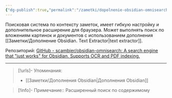 ```yaml
---
{"dg-publish":true,"permalink":"/zametki/dopolnenie-obsidian-omnisearch/","created":"2024-07-09 14:31","updated":"2024-09-23T22:34:01+03:00"}
---
```


Поисковая система по контексту заметок, имеет гибкую настройку и дополнительное расширение для браузера. Может выполнять поиск по вложениям картинок и документов с использованием дополнения [[Заметки/Дополнение Obsidian. Text Extractor\|text extractor]].

Репозиторий: [GitHub - scambier/obsidian-omnisearch: A search engine that "just works" for Obsidian. Supports OCR and PDF indexing.](https://github.com/scambier/obsidian-omnisearch)

---
> [!urls]- Упоминания:
> - [[Заметки/Дополнения Obsidian\|Дополнения Obsidian]]

> [!info]-
> Примечание:: Расширенный поиск по содержимому